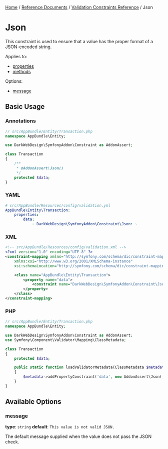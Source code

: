 [Home](../../index.md) /
[Reference Documents](../index.md) /
[Validation Constraints Reference](index.md) /
Json

# Json

This constraint is used to ensure that a value has the proper format of a JSON-encoded string.

Applies to:

* [properties](http://symfony.com/doc/2.5/book/validation.html#properties)
* [methods](http://symfony.com/doc/2.5/book/validation.html#getters)

Options:

* [message](#message)

## Basic Usage

### Annotations

```php
// src/AppBundle/Entity/Transaction.php
namespace AppBundle\Entity;

use DarkWebDesign\SymfonyAddon\Constraint as AddonAssert;

class Transaction
{
    /**
     * @AddonAssert\Json()
     */
    protected $data;
}
```

### YAML

```yaml
# src/AppBundle/Resources/config/validation.yml
AppBundle\Entity\Transaction:
    properties:
        data:
            - DarkWebDesign\SymfonyAddon\Constraint\Json: ~
```

### XML

```xml
<!-- src/AppBundle/Resources/config/validation.xml -->
<?xml version="1.0" encoding="UTF-8" ?>
<constraint-mapping xmlns="http://symfony.com/schema/dic/constraint-mapping"
    xmlns:xsi="http://www.w3.org/2001/XMLSchema-instance"
    xsi:schemaLocation="http://symfony.com/schema/dic/constraint-mapping http://symfony.com/schema/dic/constraint-mapping/constraint-mapping-1.0.xsd">

    <class name="AppBundle\Entity\Transaction">
        <property name="data">
            <constraint name="DarkWebDesign\SymfonyAddon\Constraint\Json" />
        </property>
    </class>
</constraint-mapping>
```

### PHP

```php
// src/AppBundle/Entity/Transaction.php
namespace AppBundle\Entity;

use DarkWebDesign\SymfonyAddon\Constraint as AddonAssert;
use Symfony\Component\Validator\Mapping\ClassMetadata;

class Transaction
{
    protected $data;

    public static function loadValidatorMetadata(ClassMetadata $metadata)
    {
        $metadata->addPropertyConstraint('data', new AddonAssert\Json());
    }
}
```

## Available Options

### message

**type**: `string` **default**: `This value is not valid JSON.`

The default message supplied when the value does not pass the JSON check.
